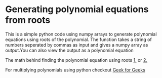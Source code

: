 # Generating polynomial equations from roots
This is a simple python code using numpy arrays to generate polynomial equations using roots of the polynomial.
The function takes a string of numbers seperated by commas as input and gives a numpy array as output.You can also view the output as a polynomial equation

The math behind finding the polynomial equation using roots [1.](https://study.com/academy/lesson/forming-polynomial-equations-with-roots.html) or [2.](https://www.onlinemath4all.com/write-a-polynomial-from-its-roots.html)

For multiplying polynomials using python checkout [Geek for Geeks](https://www.geeksforgeeks.org/multiply-two-polynomials-2/)